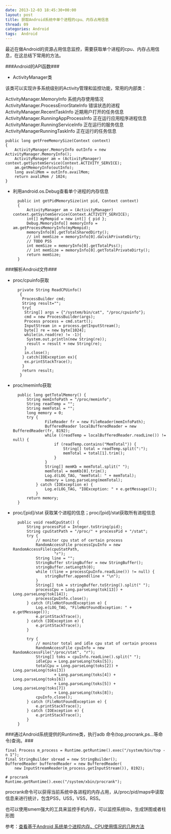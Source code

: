 ```yaml
---
date: 2013-12-03 18:45:30+00:00
layout: post
title: 获取Android系统中单个进程的cpu、内存占用信息
thread: 09
categories: Android
tags:  Android
---
```


最近在做Android的资源占用信息监控，需要获取单个进程的cpu、内存占用信息，在这总结下常用的方法。

###Android的API函数###

- ActivityManager类

该类可以实现许多系统级别的Activity管理和监控功能，常用的内部类：

ActivityManager.MemoryInfo 系统内存使用情况
ActivityManager.ProcessErrorStateInfo 错误状态的进程
ActivityManager.RecentTaskInfo 近期用户打开的任务信息
ActivityManager.RunningAppProcessInfo 正在运行应用程序进程信息
ActivityManager.RunningServiceInfo 正在运行的服务信息
ActivityManagerRunningTaskInfo 正在运行的任务信息
	
	public long getFreeMemorySize(Context context) 
	{
		ActivityManager.MemoryInfo outInfo = new ActivityManager.MemoryInfo();
		ActivityManager am = (ActivityManager) context.getSystemService(Context.ACTIVITY_SERVICE);
		am.getMemoryInfo(outInfo);
		long avaliMem = outInfo.availMem;
		return avaliMem / 1024;
	}

- 利用android.os.Debug查看单个进程的内存信息

		public int getPidMemorySize(int pid, Context context) 
		{
			ActivityManager am = (ActivityManager) context.getSystemService(Context.ACTIVITY_SERVICE);
			int[] myMempid = new int[] { pid };
			Debug.MemoryInfo[] memoryInfo = am.getProcessMemoryInfo(myMempid);
			memoryInfo[0].getTotalSharedDirty();
			// int memSize = memoryInfo[0].dalvikPrivateDirty;
			// TODO PSS
			int memSize = memoryInfo[0].getTotalPss();
			// int memSize = memoryInfo[0].getTotalPrivateDirty();
			return memSize;
		}


###解析Android文件###

- proc/cpuinfo获取

		private String ReadCPUinfo()
		 {
		  ProcessBuilder cmd;
		  String result="";
		  try{
		   String[] args = {"/system/bin/cat", "/proc/cpuinfo"};
		   cmd = new ProcessBuilder(args);		
		   Process process = cmd.start();
		   InputStream in = process.getInputStream();
		   byte[] re = new byte[1024];
		   while(in.read(re) != -1){
		    System.out.println(new String(re));
		    result = result + new String(re);
		   }
		   in.close();
		  } catch(IOException ex){
		   ex.printStackTrace();
		  }
		  return result;
		 }

- proc/meminfo获取

		public long getTotalMemory() {
			String memInfoPath = "/proc/meminfo";
			String readTemp = "";
			String memTotal = "";
			long memory = 0;
			try {
					FileReader fr = new FileReader(memInfoPath);
					BufferedReader localBufferedReader = new BufferedReader(fr, 8192);
					while ((readTemp = localBufferedReader.readLine()) != null) {
						if (readTemp.contains("MemTotal")) {
							String[] total = readTemp.split(":");
							memTotal = total[1].trim();
						}
					}
					String[] memKb = memTotal.split(" ");
					memTotal = memKb[0].trim();
					Log.d(LOG_TAG, "memTotal: " + memTotal);
					memory = Long.parseLong(memTotal);
				} catch (IOException e) {
					Log.e(LOG_TAG, "IOException: " + e.getMessage());
				}
			return memory;
		}


- proc/[pid]/stat 获取某个进程的信息；proc/[pid]/stat获取所有进程信息
	
		public void readCpuStat() {
			String processPid = Integer.toString(pid);
			String cpuStatPath = "/proc/" + processPid + "/stat";
			try {
				// monitor cpu stat of certain process
				RandomAccessFile processCpuInfo = new RandomAccessFile(cpuStatPath,
						"r");
				String line = "";
				StringBuffer stringBuffer = new StringBuffer();
				stringBuffer.setLength(0);
				while ((line = processCpuInfo.readLine()) != null) {
					stringBuffer.append(line + "\n");
				}
				String[] tok = stringBuffer.toString().split(" ");
				processCpu = Long.parseLong(tok[13]) + Long.parseLong(tok[14]);
				processCpuInfo.close();
			} catch (FileNotFoundException e) {
				Log.e(LOG_TAG, "FileNotFoundException: " + e.getMessage());
				e.printStackTrace();
			} catch (IOException e) {
				e.printStackTrace();
			}
	
			try {
				// monitor total and idle cpu stat of certain process
				RandomAccessFile cpuInfo = new RandomAccessFile("/proc/stat", "r");
				String[] toks = cpuInfo.readLine().split(" ");
				idleCpu = Long.parseLong(toks[5]);
				totalCpu = Long.parseLong(toks[2]) + Long.parseLong(toks[3])
						+ Long.parseLong(toks[4]) + Long.parseLong(toks[6])
						+ Long.parseLong(toks[5]) + Long.parseLong(toks[7])
						+ Long.parseLong(toks[8]);
				cpuInfo.close();
			} catch (FileNotFoundException e) {
				e.printStackTrace();
			} catch (IOException e) {
				e.printStackTrace();
			}
		}

###通过Android系统提供的Runtime类，执行adb 命令(top,procrank,ps...等命令)查询。###
	
	final Process m_process = Runtime.getRuntime().exec("/system/bin/top -n 1");
	final StringBuilder sbread = new StringBuilder();
	BufferedReader bufferedReader = new BufferedReader(
	    new InputStreamReader(m_process.getInputStream()), 8192);
	    
	# procrank  
	Runtime.getRuntime().exec("/system/xbin/procrank");

procrank命令可以获得当前系统中各进程的内存占用，从/proc/pid/maps中读取信息来进行统计，包含PSS，USS，VSS，RSS。

也可以使用smem强大的工具来监控手机内存，可以监控系统lib，生成饼图或者柱形图

参考：[查看基于Android 系统单个进程内存、CPU使用情况的几种方法](http://blog.csdn.net/kieven2008/article/details/6445421)

